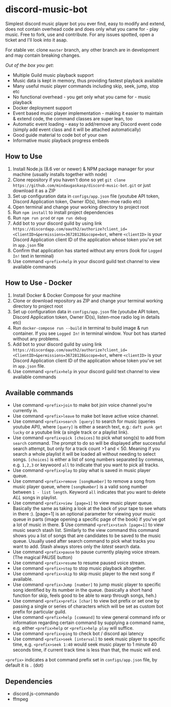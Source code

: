 # discord-music-bot
Simplest discord music player bot you ever find, easy to modify and extend, does not contain overhead code and does only what you came for - play music. Free to fork, use and contribute.
For any issues spotted, open a ticket and I'll look into it asap.

For stable ver. clone `master` branch, any other branch are in development and may contain breaking changes. 


_Out of the box you get_:

* Multiple Guild music playback support
* Music data is kept in memory, thus providing fastest playback available
* Many useful music player commands including skip, seek, jump, stop etc
* No functional overhead - you get only what you came for - music playback
* Docker deployment support
* Event based music player implementation - making it easier to maintain & extend code, the command classes are super lean, too
* Automatic event loading - easy to add/remove any Discord event code (simply add event class and it will be attached automatically)
* Good guide material to code bot of your own
* Informative music playback progress embeds

## How to Use

1. Install Node.js (8.6 ver or newer) & NPM package manager for your machine (usually installs together with node)
2. Clone repository if you haven't done so yet `git clone https://github.com/mindaugaskasp/discord-music-bot.git` or just download it as a ZIP
3. Set up configuration data in `configs/app.json` file (youtube API token, Discord Application token, Owner ID(s), listen-moe radio etc)
4. Open terminal and change your working directory to project root
5. Run `npm install` to install project dependencies
6. Run `npm run prod` or `npm run debug` 
7. Add bot to your discord guild by using link `https://discordapp.com/oauth2/authorize?client_id=<ClientID>&permissions=36728128&scope=bot`, where `<clientID>` is your Discord Application client ID of the application whose token you've set in `app.json` file
8. Confirm that application has started without any errors (look for `Logged In!` text in terminal)
9. Use command `<prefix>help` in your discord guild text channel to view available commands

## How to Use - Docker

1. Install Docker & Docker Compose for your machine
2. Clone or download repository as ZIP and change your terminal working directory to project root
3. Set up configuration data in `configs/app.json` file (youtube API token, Discord Application token, Owner ID(s), listen-moe radio log in details etc)
4. Run `docker-compose run --build` in terminal to build image & run container. If you see `Logged In!` in terminal window. Your bot has started without any problems.
5. Add bot to your discord guild by using link `https://discordapp.com/oauth2/authorize?client_id=<ClientID>&permissions=36728128&scope=bot`, where `<clientID>` is your Discord Application client ID of the application whose token you've set in `app.json` file.
6. Use command `<prefix>help` in your discord guild text channel to view available commands

## Available commands

* Use command `<prefix>join` to make bot join voice channel you're currently in.
* Use command `<prefix>leave` to make bot leave active voice channel.
* Use command `<prefix>search [query]` to search for music (queries youtube API), where `[query]` is either a search text, e.g.: `daft punk get lucky` or a youtube link (a single track or a playlist link).
* Use command `<prefix>pick [choices]` to pick what song(s) to add from `search` command. The prompt to do so will be displayed after successful search attempt, but only for a track count >1 and < 50. Meaning if you search a whole playlist it will be loaded all without needing to select songs. `[choices]` is either a list of song numbers separated by commas, e.g. `1,2,3` or keywoord `all` to indicate that you want to pick all tracks.
* Use command `<prefix>play` to play what is saved in music player queue.
* Use command `<prefix>remove [songNumber]` to remove a song from music player queue, where `[songNumber]` is a valid song number between `1 - list length`. Keyword `all` indicates that you want to delete *ALL* songs in playlist. 
* Use command `<prefix>view [page=1]` to view music player queue. Basically the same as taking a look at the back of your tape to see whats in there :). [page=1] is an optional parameter for viewing your music queue in parts (image opening a specific page of the book) if you've got a lot of music in there.
$ Use command `<prefix>stash [page=1]` to view music search stash list. Similarly to the view command this command shows you a list of songs that are candidates to be saved to the music queue. Usually used after search command to pick what tracks you want to add. Stash always stores only the _latest_ search data.
* Use command `<prefix>pause` to pause currently playing voice stream. (The magical PAUSE button)
* Use command `<prefix>resume` to resume paused voice stream.
* Use command `<prefix>stop` to stop music playback altogether.
* Use command `<prefix>skip` to skip music player to the next song if available.
* Use command `<prefix>Jump [number]` to jump music player to specific song identified by its number in the queue. (basically a short hand function for skip, feels good to be able to warp through songs, heh.)
* Use command `<prefix>prefix [char]` to view bot prefix or set one by passing a single or series of characters which will be set as custom bot prefix for particular guild.
* Use command `<prefix>help [command]` to view general command info or information regarding certain command by supplying a command name, e.g. either `<prefix>help` or `<prefix>help play` will suffice.
* Use command `<prefix>ping` to check bot / discord api latency
* Use command `<prefix>seek [interval]` to seek music player to specific time, e.g. `<prefix>seek 1:40` would seek music player to 1 minute 40 seconds time, if current track time is less than that, the music will end.

`<prefix>` indicates a bot command prefix set in `configs/app.json` file, by default it is `.` (dot)

## Dependencies

* discord.js-commando
* ffmpeg
